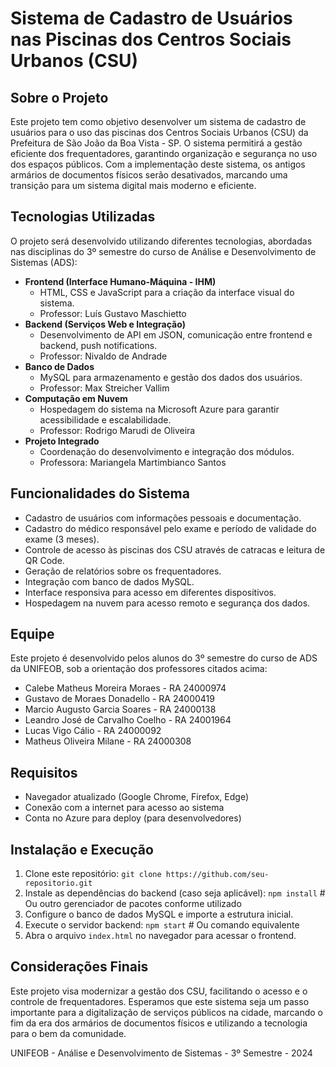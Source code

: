 # Sistema de Cadastro de Usuários nas Piscinas dos Centros Sociais Urbanos (CSU)

## Sobre o Projeto

Este projeto tem como objetivo desenvolver um sistema de cadastro de usuários para o uso das piscinas dos Centros Sociais Urbanos (CSU) da Prefeitura de São João da Boa Vista - SP. O sistema permitirá a gestão eficiente dos frequentadores, garantindo organização e segurança no uso dos espaços públicos. Com a implementação deste sistema, os antigos armários de documentos físicos serão desativados, marcando uma transição para um sistema digital mais moderno e eficiente.

## Tecnologias Utilizadas

O projeto será desenvolvido utilizando diferentes tecnologias, abordadas nas disciplinas do 3º semestre do curso de Análise e Desenvolvimento de Sistemas (ADS):

*   **Frontend (Interface Humano-Máquina - IHM)**
    *   HTML, CSS e JavaScript para a criação da interface visual do sistema.
    *   Professor: Luís Gustavo Maschietto
*   **Backend (Serviços Web e Integração)**
    *   Desenvolvimento de API em JSON, comunicação entre frontend e backend, push notifications.
    *   Professor: Nivaldo de Andrade
*   **Banco de Dados**
    *   MySQL para armazenamento e gestão dos dados dos usuários.
    *   Professor: Max Streicher Vallim
*   **Computação em Nuvem**
    *   Hospedagem do sistema na Microsoft Azure para garantir acessibilidade e escalabilidade.
    *   Professor: Rodrigo Marudi de Oliveira
*   **Projeto Integrado**
    *   Coordenação do desenvolvimento e integração dos módulos.
    *   Professora: Mariangela Martimbianco Santos

## Funcionalidades do Sistema

*   Cadastro de usuários com informações pessoais e documentação.
*   Cadastro do médico responsável pelo exame e período de validade do exame (3 meses).
*   Controle de acesso às piscinas dos CSU através de catracas e leitura de QR Code.
*   Geração de relatórios sobre os frequentadores.
*   Integração com banco de dados MySQL.
*   Interface responsiva para acesso em diferentes dispositivos.
*   Hospedagem na nuvem para acesso remoto e segurança dos dados.

## Equipe

Este projeto é desenvolvido pelos alunos do 3º semestre do curso de ADS da UNIFEOB, sob a orientação dos professores citados acima:

*   Calebe Matheus Moreira Moraes - RA 24000974
*   Gustavo de Moraes Donadello - RA 24000419
*   Marcio Augusto Garcia Soares - RA 24000138
*   Leandro José de Carvalho Coelho - RA 24001964
*   Lucas Vigo Cálio - RA 24000092
*   Matheus Oliveira Milane - RA 24000308

## Requisitos

*   Navegador atualizado (Google Chrome, Firefox, Edge)
*   Conexão com a internet para acesso ao sistema
*   Conta no Azure para deploy (para desenvolvedores)

## Instalação e Execução

1.  Clone este repositório: `git clone https://github.com/seu-repositorio.git`
2.  Instale as dependências do backend (caso seja aplicável): `npm install` # Ou outro gerenciador de pacotes conforme utilizado
3.  Configure o banco de dados MySQL e importe a estrutura inicial.
4.  Execute o servidor backend: `npm start` # Ou comando equivalente
5.  Abra o arquivo `index.html` no navegador para acessar o frontend.

## Considerações Finais

Este projeto visa modernizar a gestão dos CSU, facilitando o acesso e o controle de frequentadores. Esperamos que este sistema seja um passo importante para a digitalização de serviços públicos na cidade, marcando o fim da era dos armários de documentos físicos e utilizando a tecnologia para o bem da comunidade.

UNIFEOB - Análise e Desenvolvimento de Sistemas - 3º Semestre - 2024
